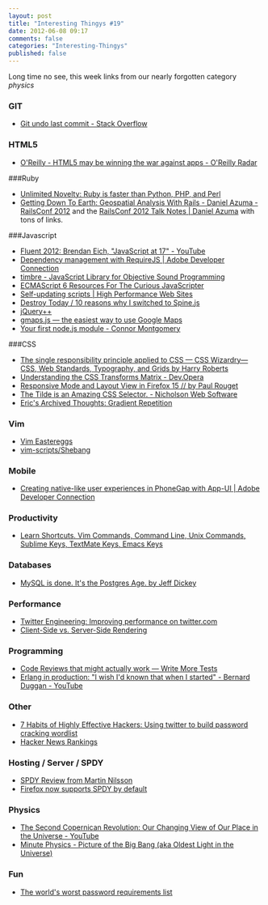 ```yaml
---
layout: post
title: "Interesting Thingys #19"
date: 2012-06-08 09:17
comments: false
categories: "Interesting-Thingys"
published: false
---
```


Long time no see, this week links from our nearly forgotten category _physics_
<!-- More -->

### GIT
- [Git undo last commit - Stack Overflow](http://stackoverflow.com/questions/927358/git-undo-last-commit?newsletter=1&nlcode=28472%7c4563)

### HTML5
- [O&#39;Reilly - HTML5 may be winning the war against apps - O&#39;Reilly Radar](http://radar.oreilly.com/2012/06/html5-apps-datajournalism-doj-lawsuit.html)

###Ruby
- [Unlimited Novelty: Ruby is faster than Python, PHP, and Perl](http://www.unlimitednovelty.com/2012/06/ruby-is-faster-than-python-php-and-perl.html)
- [Getting Down To Earth: Geospatial Analysis With Rails - Daniel Azuma - RailsConf 2012](http://confreaks.com/videos/856-railsconf2012-getting-down-to-earth-geospatial-analysis-with-rails) and the [RailsConf 2012 Talk Notes | Daniel Azuma](http://www.daniel-azuma.com/blog/archives/256) with tons of links.

###Javascript
- [Fluent 2012: Brendan Eich, &quot;JavaScript at 17&quot; - YouTube](http://www.youtube.com/watch?v=Rj49rmc01Hs)
- [Dependency management with RequireJS | Adobe Developer Connection](http://www.adobe.com/devnet/html5/articles/javascript-architecture-requirejs-dependency-management.html?utm_source=javascriptweekly&utm_medium=email)
- [timbre - JavaScript Library for Objective Sound Programming](http://mohayonao.github.com/timbre/)
- [ECMAScript 6 Resources For The Curious JavaScripter](http://addyosmani.com/blog/ecmascript-6-resources-for-the-curious-javascripter/)
- [Self-updating scripts | High Performance Web Sites](http://www.stevesouders.com/blog/2012/05/22/self-updating-scripts/)
- [Destroy Today / 10 reasons why I switched to Spine.js](http://destroytoday.com/blog/reasons-for-spinejs/)
- [jQuery++](http://jquerypp.com/)
- [gmaps.js — the easiest way to use Google Maps](http://hpneo.github.com/gmaps/examples.html)
- [Your first node.js module - Connor Montgomery](http://cnnr.me/b/2012/05/your-first-node-dot-js-module/)

###CSS
- [The single responsibility principle applied to CSS — CSS Wizardry—CSS, Web Standards, Typography, and Grids by Harry Roberts](http://csswizardry.com/2012/04/the-single-responsibility-principle-applied-to-css/)
- [Understanding the CSS Transforms Matrix - Dev.Opera](http://dev.opera.com/articles/view/understanding-the-css-transforms-matrix/)
- [Responsive Mode and Layout View in Firefox 15 // by Paul Rouget](http://paulrouget.com/e/devtoolsupdate/)
- [The Tilde is an Amazing CSS Selector. - Nicholson Web Software](http://nicholsonws.com/archive/the-tilde-is-an-amazing-css-selector)
- [Eric&#39;s Archived Thoughts: Gradient Repetition](http://meyerweb.com/eric/thoughts/2012/05/31/gradient-repetition/)

### Vim
- [Vim Eastereggs](http://vim.wikia.com/wiki/Best_Vim_Tips#Easter_eggs)
- [vim-scripts/Shebang](https://github.com/vim-scripts/Shebang)

### Mobile
- [Creating native-like user experiences in PhoneGap with App-UI | Adobe Developer Connection](http://www.adobe.com/devnet/html5/articles/native-like-ux-phonegap-app-ui.html)

### Productivity
- [Learn Shortcuts. Vim Commands, Command Line, Unix Commands, Sublime Keys, TextMate Keys, Emacs Keys](https://www.shortcutfoo.com/)

### Databases
- [MySQL is done. It&#39;s the Postgres Age. by Jeff Dickey](http://dickey.xxx/mysql-is-done-it-s-the-postgres-age)

### Performance
- [Twitter Engineering: Improving performance on twitter.com](http://engineering.twitter.com/2012/05/improving-performance-on-twittercom.html)
- [Client-Side vs. Server-Side Rendering](http://openmymind.net/2012/5/30/Client-Side-vs-Server-Side-Rendering/)

### Programming
- [Code Reviews that might actually work — Write More Tests](http://www.writemoretests.com/2012/06/code-reviews-that-might-actually-work.html)
- [Erlang in production: &quot;I wish I&#39;d known that when I started&quot; - Bernard Duggan - YouTube](https://www.youtube.com/watch?v=G0eBDWigORY&feature=related)

### Other
- [7 Habits of Highly Effective Hackers: Using twitter to build password cracking wordlist](http://7habitsofhighlyeffectivehackers.blogspot.com.au/2012/05/using-twitter-to-build-password.html)
- [Hacker News Rankings](http://hnrankings.info/)

### Hosting / Server / SPDY
- [SPDY Review from Martin Nilsson](http://lists.w3.org/Archives/Public/ietf-http-wg/2012AprJun/0498)
- [Firefox now supports SPDY by default](http://www.mozilla.org/en-US/firefox/13.0/releasenotes/)

### Physics
- [The Second Copernican Revolution: Our Changing View of Our Place in the Universe - YouTube](http://www.youtube.com/watch?v=og2fHSyWcJI)
- [Minute Physics - Picture of the Big Bang (aka Oldest Light in the Universe)](http://www.youtube.com/watch?v=_mZQ-5-KYHw)


### Fun
- [The world&#39;s worst password requirements list](http://kottke.org/12/06/the-worlds-worst-password-requirements-list)

